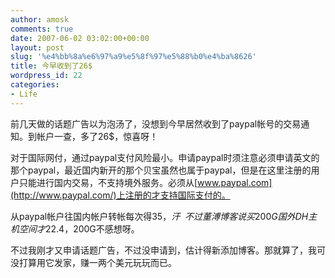```yaml
---
author: amosk
comments: true
date: 2007-06-02 03:02:00+00:00
layout: post
slug: '%e4%bb%8a%e6%97%a9%e5%8f%97%e5%88%b0%e4%ba%8626'
title: 今早收到了26$
wordpress_id: 22
categories:
- Life
---
```


前几天做的话题广告以为泡汤了，没想到今早居然收到了paypal帐号的交易通知。到帐户一查，多了26$，惊喜呀！




对于国际网付，通过paypal支付风险最小。申请paypal时须注意必须申请英文的那个paypal，最近国内新开的那个贝宝虽然也属于paypal，但是在这里注册的用户只能进行国内交易，不支持境外服务。必须从[www.paypal.com](http://www.paypal.com/)上注册的才支持国际支付的。




从paypal帐户往国内帐户转帐每次得35$，汗~~不过董溥博客说买200G国外DH主机空间才22.4$，200G不感想呀。




不过我刚才又申请话题广告，不过没申请到，估计得新添加博客。那就算了，我可没打算用它发家，赚一两个美元玩玩而已。
